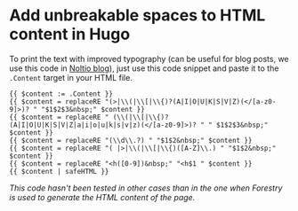 # Add unbreakable spaces to HTML content in Hugo

To print the text with improved typography (can be useful for blog posts, we use this code in [Noltio blog](https://noltio.com/cs/blog/)), just use this code snippet and paste it to the `.Content` target in your HTML file.

```
{{ $content := .Content }}
{{ $content = replaceRE "(>|\\(|\\[|\\{)?(A|I|O|U|K|S|V|Z)(</[a-z0-9]>)? " "$1$2$3&nbsp;" $content }}
{{ $content = replaceRE " (\\(|\\[|\\{)?(A|I|O|U|K|S|V|Z|a|i|o|u|k|s|v|z)(</[a-z0-9]>)? " " $1$2$3&nbsp;" $content }}
{{ $content = replaceRE "(\\d\\.?) " "$1$2&nbsp;" $content }}
{{ $content = replaceRE "( |>|\\(|\\[|\\{)([A-Z]\\.) " "$1$2&nbsp;" $content }}
{{ $content = replaceRE "<h([0-9])&nbsp;" "<h$1 " $content }}
{{ $content | safeHTML }}
```

_This code hasn't been tested in other cases than in the one when Forestry is used to generate the HTML content of the page._
